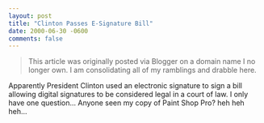 ```yaml
---
layout: post
title: "Clinton Passes E-Signature Bill"
date: 2000-06-30 -0600
comments: false
---
```


> This article was originally posted via Blogger on a domain name I no longer own.  I am consolidating all of my ramblings and drabble here.

Apparently President Clinton used an electronic signature to sign a bill allowing digital signatures to be considered legal in a court of law. I only have one question... Anyone seen my copy of Paint Shop Pro? heh heh heh...